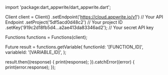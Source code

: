 import 'package:dart_appwrite/dart_appwrite.dart';

Client client = Client()
  .setEndpoint('https://cloud.appwrite.io/v1') // Your API Endpoint
  .setProject('5df5acd0d48c2') // Your project ID
  .setKey('919c2d18fb5d4...a2ae413da83346ad2'); // Your secret API key

Functions functions = Functions(client);

Future result = functions.getVariable(
  functionId: '[FUNCTION_ID]',
  variableId: '[VARIABLE_ID]',
);

result.then((response) {
  print(response);
}).catchError((error) {
  print(error.response);
});

